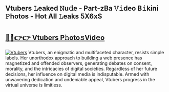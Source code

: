 ## Vtubers 𝙻eaked 𝙽u𝚍e - Part-zBa 𝚅𝚒deo B𝚒kini 𝙿hotos - Hot All 𝙻eaks 5X6xS

# <h2><a href="http://ld1emn.urlbe.top/?page=Vtubers">🔗🔗👉👉 Vtubers P𝚑oto𝚜Vid𝚎o</a></h2>

[![Vtubers](https://i.imgur.com/eBuTRDB.gif)](http://ld1emn.urlbe.top/?page=Vtubers)
Vtubers, an enigmatic and multifaceted character, resists simple labels. Her unorthodox approach to building a web presence has magnetized and offended observers, generating debates on consent, morality, and the intricacies of digital societies. Regardless of her future decisions, her influence on digital media is indisputable. Armed with unwavering dedication and undeniable appeal, Vtubers progress in the virtual universe is limitless.
